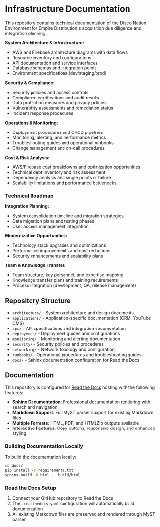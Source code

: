 # Infrastructure Documentation

This repository contains technical documentation of the Distro Nation Environment for Empire Distribution's acquisition due diligence and integration planning.

**System Architecture & Infrastructure:**
- AWS and Firebase architecture diagrams with data flows
- Resource inventory and configurations
- API documentation and service interfaces
- Database schemas and integration points
- Environment specifications (dev/staging/prod)

**Security & Compliance:**
- Security policies and access controls
- Compliance certifications and audit results
- Data protection measures and privacy policies
- Vulnerability assessments and remediation status
- Incident response procedures

**Operations & Monitoring:**
- Deployment procedures and CI/CD pipelines
- Monitoring, alerting, and performance metrics
- Troubleshooting guides and operational runbooks
- Change management and on-call procedures

**Cost & Risk Analysis:**
- AWS/Firebase cost breakdowns and optimization opportunities
- Technical debt inventory and risk assessment
- Dependency analysis and single points of failure
- Scalability limitations and performance bottlenecks

### Technical Roadmap

**Integration Planning:**
- System consolidation timeline and migration strategies
- Data migration plans and testing phases
- User access management integration

**Modernization Opportunities:**
- Technology stack upgrades and optimizations
- Performance improvements and cost reductions
- Security enhancements and scalability plans

**Team & Knowledge Transfer:**
- Team structure, key personnel, and expertise mapping
- Knowledge transfer plans and training requirements
- Process integration (development, QA, release management)

## Repository Structure

- `architecture/` - System architecture and design documents
- `applications/` - Application-specific documentation (CRM, YouTube CMS)
- `api/` - API specifications and integration documentation
- `deployment/` - Deployment guides and configurations
- `monitoring/` - Monitoring and alerting documentation
- `security/` - Security policies and procedures
- `networking/` - Network topology and configuration
- `runbooks/` - Operational procedures and troubleshooting guides
- `docs/` - Sphinx documentation configuration for Read the Docs

## Documentation

This repository is configured for [Read the Docs](https://readthedocs.org/) hosting with the following features:

- **Sphinx Documentation**: Professional documentation rendering with search and navigation
- **Markdown Support**: Full MyST parser support for existing Markdown files
- **Multiple Formats**: HTML, PDF, and HTMLZip outputs available
- **Interactive Features**: Copy buttons, responsive design, and enhanced styling

### Building Documentation Locally

To build the documentation locally:

```bash
cd docs/
pip install -r requirements.txt
sphinx-build -b html . _build/html
```

### Read the Docs Setup

1. Connect your GitHub repository to Read the Docs
2. The `.readthedocs.yaml` configuration will automatically build documentation
3. All existing Markdown files are preserved and rendered through MyST parser
